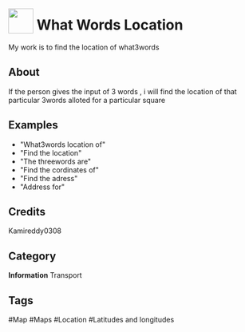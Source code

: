 # <img src="https://raw.githack.com/FortAwesome/Font-Awesome/master/svgs/solid/compass.svg" card_color="#22A7F0" width="50" height="50" style="vertical-align:bottom"/> What Words Location
My work is to find the location of what3words

## About
If the person gives the input of 3 words , i will find the location of that particular 3words alloted for a particular square

## Examples
* "What3words location of"
* "Find the location"
* "The threewords are"
* "Find the cordinates of"
* "Find the adress"
* "Address for"

## Credits
Kamireddy0308

## Category
**Information**
Transport

## Tags
#Map
#Maps
#Location
#Latitudes and longitudes


